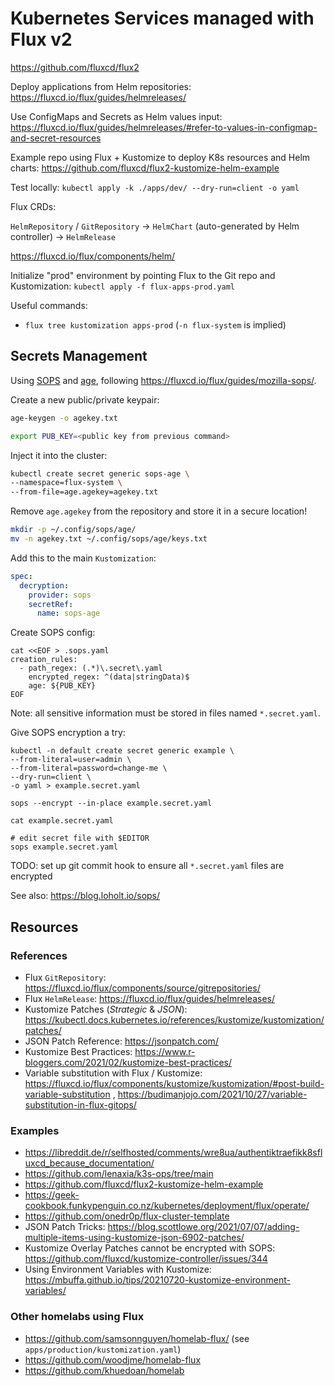 # Kubernetes Services managed with Flux v2


https://github.com/fluxcd/flux2

Deploy applications from Helm repositories: https://fluxcd.io/flux/guides/helmreleases/

Use ConfigMaps and Secrets as Helm values input: https://fluxcd.io/flux/guides/helmreleases/#refer-to-values-in-configmap-and-secret-resources

Example repo using Flux + Kustomize to deploy K8s resources and Helm charts: https://github.com/fluxcd/flux2-kustomize-helm-example

Test locally: `kubectl apply -k ./apps/dev/ --dry-run=client -o yaml`

Flux CRDs:

`HelmRepository` /  `GitRepository` -> `HelmChart` (auto-generated by Helm controller) -> `HelmRelease`

https://fluxcd.io/flux/components/helm/

Initialize "prod" environment by pointing Flux to the Git repo and Kustomization: `kubectl apply -f flux-apps-prod.yaml`

Useful commands:

* `flux tree kustomization apps-prod` (`-n flux-system` is implied)

## Secrets Management

Using [SOPS](https://github.com/mozilla/sops) and [age](https://age-encryption.org/), following <https://fluxcd.io/flux/guides/mozilla-sops/>.

Create a new public/private keypair:

```sh
age-keygen -o agekey.txt

export PUB_KEY=<public key from previous command>
```

Inject it into the cluster:

```sh
kubectl create secret generic sops-age \
--namespace=flux-system \
--from-file=age.agekey=agekey.txt
```

Remove `age.agekey` from the repository and store it in a secure location!

```sh
mkdir -p ~/.config/sops/age/
mv -n agekey.txt ~/.config/sops/age/keys.txt
```

Add this to the main `Kustomization`:

```yaml
spec:
  decryption:
    provider: sops
    secretRef:
      name: sops-age
```

Create SOPS config:

```
cat <<EOF > .sops.yaml
creation_rules:
  - path_regex: (.*)\.secret\.yaml
    encrypted_regex: ^(data|stringData)$
    age: ${PUB_KEY}
EOF
```

Note: all sensitive information must be stored in files named `*.secret.yaml`.

Give SOPS encryption a try:

```
kubectl -n default create secret generic example \
--from-literal=user=admin \
--from-literal=password=change-me \
--dry-run=client \
-o yaml > example.secret.yaml

sops --encrypt --in-place example.secret.yaml

cat example.secret.yaml

# edit secret file with $EDITOR
sops example.secret.yaml
```

TODO: set up git commit hook to ensure all `*.secret.yaml` files are encrypted

See also: <https://blog.loholt.io/sops/>

## Resources

### References

* Flux `GitRepository`: https://fluxcd.io/flux/components/source/gitrepositories/
* Flux `HelmRelease`: https://fluxcd.io/flux/guides/helmreleases/
* Kustomize Patches (*Strategic* & *JSON*): https://kubectl.docs.kubernetes.io/references/kustomize/kustomization/patches/
* JSON Patch Reference: https://jsonpatch.com/
* Kustomize Best Practices: https://www.r-bloggers.com/2021/02/kustomize-best-practices/
* Variable substitution with Flux / Kustomize: https://fluxcd.io/flux/components/kustomize/kustomization/#post-build-variable-substitution ,  https://budimanjojo.com/2021/10/27/variable-substitution-in-flux-gitops/

### Examples

* https://libreddit.de/r/selfhosted/comments/wre8ua/authentiktraefikk8sfluxcd_because_documentation/
* https://github.com/lenaxia/k3s-ops/tree/main
* https://github.com/fluxcd/flux2-kustomize-helm-example
* https://geek-cookbook.funkypenguin.co.nz/kubernetes/deployment/flux/operate/
* https://github.com/onedr0p/flux-cluster-template
* JSON Patch Tricks: https://blog.scottlowe.org/2021/07/07/adding-multiple-items-using-kustomize-json-6902-patches/
* Kustomize Overlay Patches cannot be encrypted with SOPS: https://github.com/fluxcd/kustomize-controller/issues/344
* Using Environment Variables with Kustomize: https://mbuffa.github.io/tips/20210720-kustomize-environment-variables/

### Other homelabs using Flux

* https://github.com/samsonnguyen/homelab-flux/ (see `apps/production/kustomization.yaml`)
* https://github.com/woodjme/homelab-flux
* https://github.com/khuedoan/homelab
